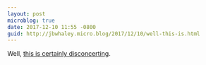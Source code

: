 ```yaml
---
layout: post
microblog: true
date: 2017-12-10 11:55 -0800
guid: http://jbwhaley.micro.blog/2017/12/10/well-this-is.html
---
```

Well, [this is certainly disconcerting](https://www.blackhat.com/docs/eu-17/materials/eu-17-Arnaboldi-Exposing-Hidden-Exploitable-Behaviors-In-Programming-Languages-Using-Differential-Fuzzing-wp.pdf). 
